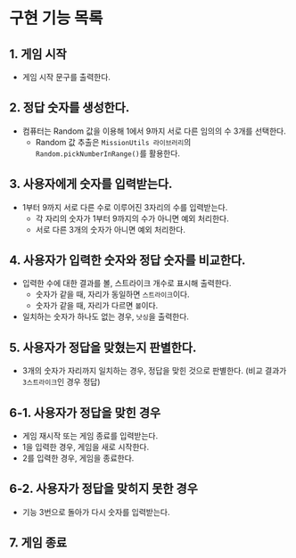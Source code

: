# 구현 기능 목록

## 1. 게임 시작

- 게임 시작 문구를 출력한다.

## 2. 정답 숫자를 생성한다.

- 컴퓨터는 Random 값을 이용해 1에서 9까지 서로 다른 임의의 수 3개를 선택한다.
  - Random 값 추출은 `MissionUtils 라이브러리`의 `Random.pickNumberInRange()`를 활용한다.

## 3. 사용자에게 숫자를 입력받는다.

- 1부터 9까지 서로 다른 수로 이루어진 3자리의 수를 입력받는다.
  - 각 자리의 숫자가 1부터 9까지의 수가 아니면 예외 처리한다.
  - 서로 다른 3개의 숫자가 아니면 예외 처리한다.

## 4. 사용자가 입력한 숫자와 정답 숫자를 비교한다.

- 입력한 수에 대한 결과를 볼, 스트라이크 개수로 표시해 출력한다.
  - 숫자가 같을 때, 자리가 동일하면 `스트라이크`이다.
  - 숫자가 같을 때, 자리가 다르면 `볼`이다.
- 일치하는 숫자가 하나도 없는 경우, `낫싱`을 출력한다.

## 5. 사용자가 정답을 맞혔는지 판별한다.

- 3개의 숫자가 자리까지 일치하는 경우, 정답을 맞힌 것으로 판별한다. (비교 결과가 `3스트라이크`인 경우 정답)

## 6-1. 사용자가 정답을 맞힌 경우

- 게임 재시작 또는 게임 종료를 입력받는다.
- 1을 입력한 경우, 게임을 새로 시작한다.
- 2를 입력한 경우, 게임을 종료한다.

## 6-2. 사용자가 정답을 맞히지 못한 경우

- 기능 3번으로 돌아가 다시 숫자를 입력받는다.

## 7. 게임 종료
